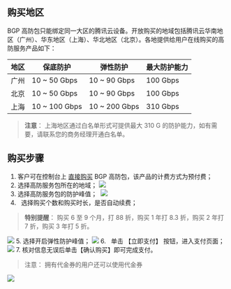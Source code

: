 ## 购买地区
BGP 高防包只能绑定同一大区的腾讯云设备。开放购买的地域包括腾讯云华南地区（广州）、华东地区（上海）、华北地区（北京）。各地提供给用户在线购买的高防服务产品如下：

| 地区 | 保底防护 | 弹性防护 |最大防护能力 |
|---------|---------|---------|---------|
| 广州 | 10 ~ 50 Gbps | 10 ~ 90 Gbps |100 Gbps |
| 北京 | 10 ~ 50 Gbps | 10 ~ 90 Gbps |100 Gbps |
| 上海 | 10 ~ 100 Gbps | 10 ~ 200 Gbps |310 Gbps |

>**注意**：
>上海地区通过白名单形式可提供最大  310 G 的防护能力，如有需要，请联系您的商务经理开通白名单。

## 购买步骤
1. 客户可在控制台上 [直接购买](https://buy.cloud.tencent.com/buy/bgp_sp)  BGP 高防包，该产品的计费方式为预付费；
2. 选择高防服务包所在的地域；
 ![](https://main.qcloudimg.com/raw/1a3b0ca34892654c49f83debe1e0e649.png)
3. 选择高防服务包的防护峰值；
  ![](https://main.qcloudimg.com/raw/4d7d59a4262595c12d926d390f0cc117.png)
4.   选择购买个数和购买时长，是否自动续费；
> **特别提醒**：
> 购买 6 至 9 个月，打  88  折，购买 1 年打  8.3  折，购买  2  年打  7  折，购买  3  年打  5  折。
   
 ![](https://main.qcloudimg.com/raw/9abd3f1b7e15671bbb59556451635bb4.png)
5.  选择开启弹性防护峰值；
 ![](https://main.qcloudimg.com/raw/623e43de44210ee6431b3753fbedc76e.png)
6.   单击 【立即支付】 按钮，进入支付页面； 
![](https://main.qcloudimg.com/raw/0ed29de6393cb5b12b46aa81174af419.png)
7.   核对信息无误后单击【确认购买】即可完成支付。
> 注意：
> 拥有代金券的用户还可以使用代金券
 
  ![](https://main.qcloudimg.com/raw/6632ace9b4e49cb16c05e71e8da561ba.png)
 
